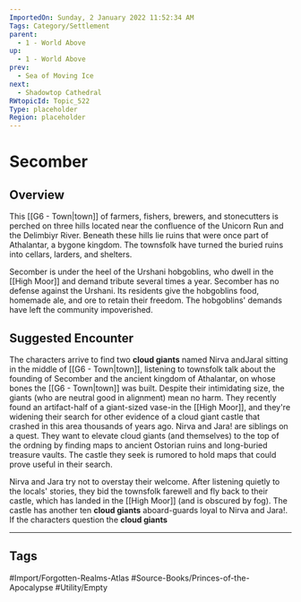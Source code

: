 ```yaml
---
ImportedOn: Sunday, 2 January 2022 11:52:34 AM
Tags: Category/Settlement
parent:
  - 1 - World Above
up:
  - 1 - World Above
prev:
  - Sea of Moving Ice
next:
  - Shadowtop Cathedral
RWtopicId: Topic_522
Type: placeholder
Region: placeholder
---
```

# Secomber
## Overview
This [[G6 - Town|town]] of farmers, fishers, brewers, and stonecutters is perched on three hills located near the confluence of the Unicorn Run and the Delimbiyr River. Beneath these hills lie ruins that were once part of Athalantar, a bygone kingdom. The townsfolk have turned the buried ruins into cellars, larders, and shelters.

Secomber is under the heel of the Urshani hobgoblins, who dwell in the [[High Moor]] and demand tribute several times a year. Secomber has no defense against the Urshani. Its residents give the hobgoblins food, homemade ale, and ore to retain their freedom. The hobgoblins' demands have left the community impoverished.

## Suggested Encounter
The characters arrive to find two **cloud giants** named Nirva andJaral sitting in the middle of [[G6 - Town|town]], listening to townsfolk talk about the founding of Secomber and the ancient kingdom of Athalantar, on whose bones the [[G6 - Town|town]] was built. Despite their intimidating size, the giants (who are neutral good in alignment) mean no harm. They recently found an artifact-half of a giant-sized vase-in the [[High Moor]], and they're widening their search for other evidence of a cloud giant castle that crashed in this area thousands of years ago. Nirva and Jara! are siblings on a quest. They want to elevate cloud giants (and themselves) to the top of the ordning by finding maps to ancient Ostorian ruins and long-buried treasure vaults. The castle they seek is rumored to hold maps that could prove useful in their search.

Nirva and Jara try not to overstay their welcome. After listening quietly to the locals' stories, they bid the townsfolk farewell and fly back to their castle, which has landed in the [[High Moor]] (and is obscured by fog). The castle has another ten **cloud giants** aboard-guards loyal to Nirva and Jara!. If the characters question the **cloud giants**


---
## Tags
#Import/Forgotten-Realms-Atlas #Source-Books/Princes-of-the-Apocalypse #Utility/Empty

